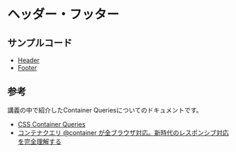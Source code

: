 ヘッダー・フッター
==

## サンプルコード

- [Header](https://codepen.io/kgsi/pen/BaOWmev)
- [Footer](https://codepen.io/kgsi/pen/RwYpYZq)


## 参考

講義の中で紹介したContainer Queriesについてのドキュメントです。

- [CSS Container Queries](https://developer.mozilla.org/en-US/docs/Web/CSS/CSS_Container_Queries)
- [コンテナクエリ @container が全ブラウザ対応。新時代のレスポンシブ対応を完全理解する](https://zenn.dev/moneyforward/articles/css-container-query)
